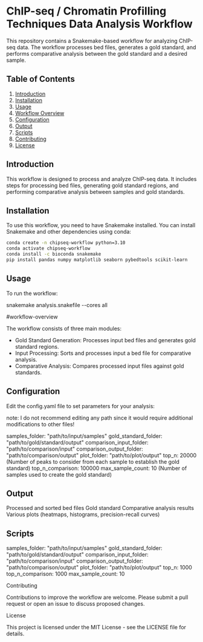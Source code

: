 # ChIP-seq / Chromatin Profilling Techniques Data Analysis Workflow

This repository contains a Snakemake-based workflow for analyzing ChIP-seq data. The workflow processes bed files, generates a gold standard, and performs comparative analysis between the gold standard and a desired sample.

## Table of Contents

1. [Introduction](#introduction)
2. [Installation](#installation)
3. [Usage](#usage)
4. [Workflow Overview](#workflow-overview)
5. [Configuration](#configuration)
6. [Output](#output)
7. [Scripts](#scripts)
8. [Contributing](#contributing)
9. [License](#license)

## Introduction

This workflow is designed to process and analyze ChIP-seq data. It includes steps for processing bed files, generating gold standard regions, and performing comparative analysis between samples and gold standards.

## Installation

To use this workflow, you need to have Snakemake installed. You can install Snakemake and other dependencies using conda:

```bash
conda create -n chipseq-workflow python=3.10
conda activate chipseq-workflow
conda install -c bioconda snakemake
pip install pandas numpy matplotlib seaborn pybedtools scikit-learn
```

## Usage

To run the workflow:

snakemake analysis.snakefile --cores all

#workflow-overview

The workflow consists of three main modules:

- Gold Standard Generation: Processes input bed files and generates gold standard regions.
- Input Processing: Sorts and processes input a bed file for comparative analysis.
- Comparative Analysis: Compares processed input files against gold standards.

## Configuration

Edit the config.yaml file to set parameters for your analysis:

note: I do not recommend editing any path since it would require additional modifications to other files!

samples_folder: "path/to/input/samples"
gold_standard_folder: "path/to/gold/standard/output"
comparison_input_folder: "path/to/comparison/input"
comparison_output_folder: "path/to/comparison/output"
plot_folder: "path/to/plot/output"
top_n: 20000 (Number of peaks to consider from each sample to establish the gold standard)
top_n_comparison: 100000
max_sample_count: 10 (Number of samples used to create the gold standard)

## Output

Processed and sorted bed files
Gold standard
Comparative analysis results
Various plots (heatmaps, histograms, precision-recall curves)

## Scripts

samples_folder: "path/to/input/samples"
gold_standard_folder: "path/to/gold/standard/output"
comparison_input_folder: "path/to/comparison/input"
comparison_output_folder: "path/to/comparison/output"
plot_folder: "path/to/plot/output"
top_n: 1000 
top_n_comparison: 1000
max_sample_count: 10

Contributing

Contributions to improve the workflow are welcome. Please submit a pull request or open an issue to discuss proposed changes.

License

This project is licensed under the MIT License - see the LICENSE file for details.
